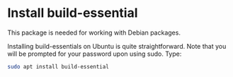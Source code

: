 # Install build-essential

This package is needed for working with Debian packages.

Installing build-essentials on Ubuntu is quite straightforward. Note that you will be prompted for your password upon using sudo. Type:

```bash
sudo apt install build-essential
```

